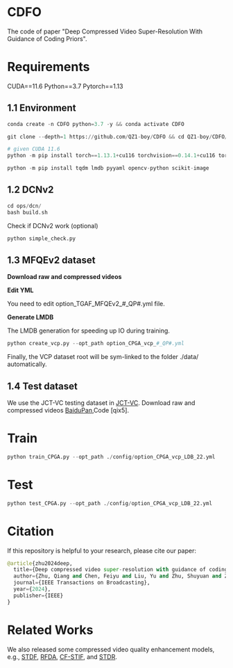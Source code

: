 # CDFO

The code of paper "Deep Compressed Video Super-Resolution With Guidance of Coding Priors". 

# Requirements

CUDA==11.6 Python==3.7 Pytorch==1.13

## 1.1 Environment
```python
conda create -n CDFO python=3.7 -y && conda activate CDFO

git clone --depth=1 https://github.com/QZ1-boy/CDFO && cd QZ1-boy/CDFO/

# given CUDA 11.6
python -m pip install torch==1.13.1+cu116 torchvision==0.14.1+cu116 torchaudio==0.13.1 --extra-index-url https://download.pytorch.org/whl/cu116

python -m pip install tqdm lmdb pyyaml opencv-python scikit-image
```
## 1.2 DCNv2
```python
cd ops/dcn/
bash build.sh
```
Check if DCNv2 work (optional)
```python
python simple_check.py
```
## 1.3 MFQEv2 dataset
**Download raw and compressed videos** 

**Edit YML**

You need to edit option_TGAF_MFQEv2_#_QP#.yml file.

**Generate LMDB**

The LMDB generation for speeding up IO during training.
```python
python create_vcp.py --opt_path option_CPGA_vcp_#_QP#.yml
```
Finally, the VCP dataset root will be sym-linked to the folder ./data/ automatically.

## 1.4 Test dataset

We use the JCT-VC testing dataset in [JCT-VC](https://ieeexplore.ieee.org/document/6317156). Download raw and compressed videos [BaiduPan](https://pan.baidu.com/s/1IFjZF2MvCyVOmgTBHgl2IA),Code [qix5].

# Train
```python
python train_CPGA.py --opt_path ./config/option_CPGA_vcp_LDB_22.yml
```
# Test
```python
python test_CPGA.py --opt_path ./config/option_CPGA_vcp_LDB_22.yml
```
# Citation
If this repository is helpful to your research, please cite our paper:
```python
@article{zhu2024deep,
  title={Deep compressed video super-resolution with guidance of coding priors},
  author={Zhu, Qiang and Chen, Feiyu and Liu, Yu and Zhu, Shuyuan and Zeng, Bing},
  journal={IEEE Transactions on Broadcasting},
  year={2024},
  publisher={IEEE}
}
```
# Related Works
We also released some compressed video quality enhancement models, e.g., [STDF](https://github.com/RyanXingQL/STDF-PyTorch), [RFDA](https://github.com/zhaominyiz/RFDA-PyTorch), [CF-STIF](https://github.com/xiaomingxige/CF-STIF), and  [STDR](https://github.com/xiaomingxige/STDR).
